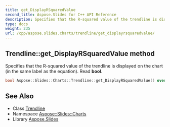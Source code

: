 ```yaml
---
title: get_DisplayRSquaredValue
second_title: Aspose.Slides for C++ API Reference
description: Specifies that the R-squared value of the trendline is displayed on the chart (in the same label as the equation). Read bool.
type: docs
weight: 235
url: /cpp/aspose.slides.charts/trendline/get_displayrsquaredvalue/
---
```

## Trendline::get_DisplayRSquaredValue method


Specifies that the R-squared value of the trendline is displayed on the chart (in the same label as the equation). Read **bool**.

```cpp
bool Aspose::Slides::Charts::Trendline::get_DisplayRSquaredValue() override
```

## See Also

* Class [Trendline](../)
* Namespace [Aspose::Slides::Charts](../../)
* Library [Aspose.Slides](../../../)
